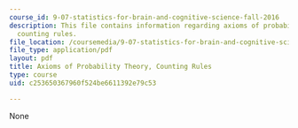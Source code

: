 ```yaml
---
course_id: 9-07-statistics-for-brain-and-cognitive-science-fall-2016
description: This file contains information regarding axioms of probability theory,
  counting rules.
file_location: /coursemedia/9-07-statistics-for-brain-and-cognitive-science-fall-2016/c253650367960f524be6611392e79c53_MIT9_07F16_lec1.pdf
file_type: application/pdf
layout: pdf
title: Axioms of Probability Theory, Counting Rules
type: course
uid: c253650367960f524be6611392e79c53

---
```

None